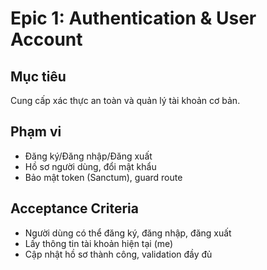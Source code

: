 # Epic 1: Authentication & User Account

## Mục tiêu
Cung cấp xác thực an toàn và quản lý tài khoản cơ bản.

## Phạm vi
- Đăng ký/Đăng nhập/Đăng xuất
- Hồ sơ người dùng, đổi mật khẩu
- Bảo mật token (Sanctum), guard route

## Acceptance Criteria
- Người dùng có thể đăng ký, đăng nhập, đăng xuất
- Lấy thông tin tài khoản hiện tại (me)
- Cập nhật hồ sơ thành công, validation đầy đủ 